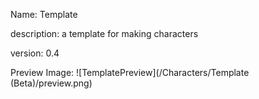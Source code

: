 Name: Template

description: a template for making characters

version: 0.4

Preview Image:
![TemplatePreview](/Characters/Template (Beta)/preview.png)
